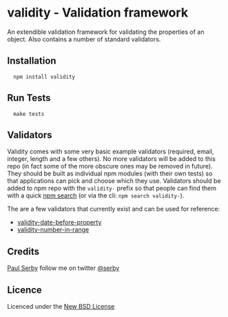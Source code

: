 # validity - Validation framework

An extendible validation framework for validating the properties of an object. Also contains a number of standard validators.

## Installation

      npm install validity

## Run Tests

      make tests

## Validators

Validity comes with some very basic example validators (required, email, integer, length and a few others). No more validators
will be added to this repo (in fact some of the more obscure ones may be removed in future). They should be built as individual
npm modules (with their own tests) so that applications can pick and choose which they use. Validators should be added to npm
repo with the `validity-` prefix so that people can find them with a quick [npm search](https://npmjs.org/search?q=validity-)
(or via the cli: `npm search validity-`).

The are a few validators that currently exist and can be used for reference:

- [validity-date-before-property](https://npmjs.org/package/validity-date-before-property)
- [validity-number-in-range](https://npmjs.org/package/validity-number-in-range)

## Credits
[Paul Serby](https://github.com/serby/) follow me on twitter [@serby](http://twitter.com/serby)

## Licence
Licenced under the [New BSD License](http://opensource.org/licenses/bsd-license.php)
